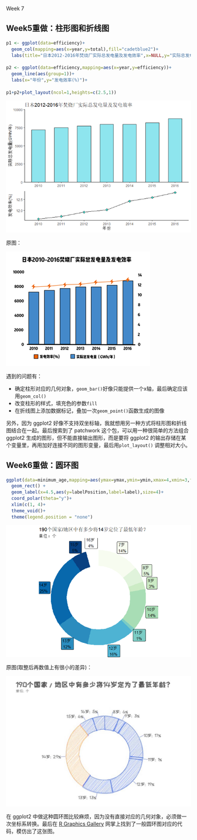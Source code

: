 Week 7

## Week5重做：柱形图和折线图

``` r
p1 <- ggplot(data=efficiency)+ 
  geom_col(mapping=aes(x=year,y=total),fill="cadetblue2")+ 
  labs(title="日本2012-2016年焚烧厂实际总发电量及发电效率",x=NULL,y="实际总发电量(GWh/年)")+ 

p2 <- ggplot(data=efficiency,mapping=aes(x=year,y=efficiency))+
  geom_line(aes(group=1))+
  labs(x="年份",y="发电效率(%)")+

p1+p2+plot_layout(ncol=1,heights=c(2.5,1))
```

![](images/7_1.png)

原图：

![](images/5_efficiency.jpg)

遇到的问题有：

* 确定柱形对应的几何对象，`geom_bar()`好像只能提供一个x轴，最后确定应该用`geom_col()`
* 改变柱形的样式，填充色的参数`fill`
* 在折线图上添加数据标记，叠加一次`geom_point()`函数生成的图像

另外，因为 ggplot2 好像不支持双坐标轴，我就想用另一种方式将柱形图和折线图结合在一起。最后搜索到了 patchwork 这个包，可以用一种很简单的方法组合 ggplot2 生成的图形，但不能直接输出图形，而是要将 ggplot2 的输出存储在某个变量里，再用加好连接不同的图形变量，最后用`plot_layout()` 调整相对大小。





## Week6重做：圆环图

``` r
ggplot(data=minimum_age,mapping=aes(ymax=ymax,ymin=ymin,xmax=4,xmin=3,fill=age))+
  geom_rect() +
  geom_label(x=4.5,aes(y=labelPosition,label=label),size=4)+
  coord_polar(theta="y")+
  xlim(c(1, 4)+
  theme_void()+
  theme(legend.position = "none")
```

![](images/7_2.png)

原图(取整后再数值上有很小的差异)：

![](images/6_r_3.jpg)

在 ggplot2 中做这种圆环图比较麻烦，因为没有直接对应的几何对象，必须做一次坐标系转换。最后在 [R Graphics Gallery](https://www.r-graph-gallery.com/128-ring-or-donut-plot.html) 网掌上找到了一般圆环图对应的代码，模仿出了这张图。
